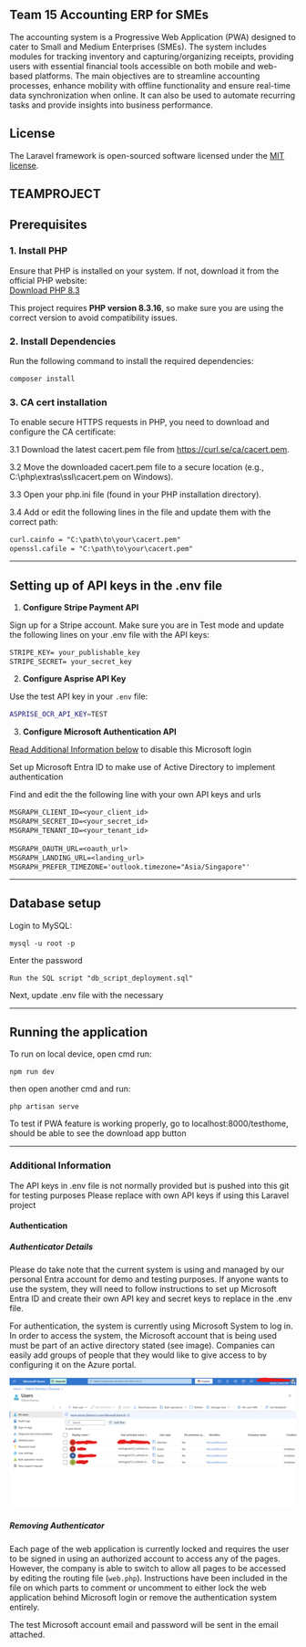 ## Team 15 Accounting ERP for SMEs
The accounting system is a Progressive Web Application (PWA) designed to cater to Small and Medium Enterprises (SMEs). The system includes modules for tracking inventory and capturing/organizing receipts, providing users with essential financial tools accessible on both mobile and web-based platforms. The main objectives are to streamline accounting processes, enhance mobility with offline functionality and ensure real-time data synchronization when online. It can also be used to automate recurring tasks and provide insights into business performance.

## License

The Laravel framework is open-sourced software licensed under the [MIT license](https://opensource.org/licenses/MIT).


## TEAMPROJECT

## Prerequisites  
### 1. Install PHP  
Ensure that PHP is installed on your system. If not, download it from the official PHP website:  
[Download PHP 8.3](https://windows.php.net/download#php-8.3)  

This project requires **PHP version 8.3.16**, so make sure you are using the correct version to avoid compatibility issues.  

### 2. Install Dependencies  
Run the following command to install the required dependencies:  
```sh
composer install
```
### 3. CA cert installation
To enable secure HTTPS requests in PHP, you need to download and configure the CA certificate:

3.1 Download the latest cacert.pem file from https://curl.se/ca/cacert.pem.

3.2 Move the downloaded cacert.pem file to a secure location (e.g., C:\php\extras\ssl\cacert.pem on Windows).

3.3 Open your php.ini file (found in your PHP installation directory).

3.4 Add or edit the following lines in the file and update them with the correct path:
```
curl.cainfo = "C:\path\to\your\cacert.pem"
openssl.cafile = "C:\path\to\your\cacert.pem"
```

---

## Setting up of API keys in the .env file

1. **Configure Stripe Payment API**

Sign up for a Stripe account. Make sure you are in Test mode and update the following lines on your .env file with the API keys:
```
STRIPE_KEY= your_publishable_key
STRIPE_SECRET= your_secret_key
```

2. **Configure Asprise API Key**

Use the test API key in your `.env` file:

```sh
ASPRISE_OCR_API_KEY=TEST
```
3. **Configure Microsoft Authentication API**

[Read Additional Information below](#removing-authenticator) to disable this Microsoft login

Set up Microsoft Entra ID to make use of Active Directory to implement authentication

Find and edit the the following line with your own API keys and urls
```
MSGRAPH_CLIENT_ID=<your_client_id>
MSGRAPH_SECRET_ID=<your_secret_id>
MSGRAPH_TENANT_ID=<your_tenant_id>

MSGRAPH_OAUTH_URL=<oauth_url>
MSGRAPH_LANDING_URL=<landing_url>
MSGRAPH_PREFER_TIMEZONE='outlook.timezone="Asia/Singapore"'
```

---

## Database setup

Login to MySQL:
```
mysql -u root -p
```
Enter the password
```
Run the SQL script "db_script_deployment.sql"
```
Next, update .env file with the necessary

---

## Running the application

To run on local device, open cmd run:
```
npm run dev
```
then open another cmd and run:
```
php artisan serve
```
To test if PWA feature is working properly, go to localhost:8000/testhome, should be able to see the download app button

---

### Additional Information
The API keys in .env file is not normally provided but is pushed into this git for testing purposes
Please replace with own API keys if using this Laravel project

#### Authentication
##### Authenticator Details
Please do take note that the current system is using and managed by our personal Entra account for demo and testing purposes. If anyone wants to use the system, they will need to follow instructions to set up Microsoft Entra ID and create their own API key and secret keys to replace in the .env file.

For authentication, the system is currently using Microsoft System to log in. In order to access the system, the Microsoft account that is being used must be part of an active directory stated (see image). Companies can easily add groups of people that they would like to give access to by configuring it on the Azure portal.

![Email Image](./Images/emails.png)

##### Removing Authenticator
Each page of the web application is currently locked and requires the user to be signed in using an authorized account to access any of the pages. However, the company is able to switch to allow all pages to be accessed by editing the routing file (`web.php`). Instructions have been included in the file on which parts to comment or uncomment to either lock the web application behind Microsoft login or remove the authentication system entirely.

The test Microsoft account email and password will be sent in the email attached.
